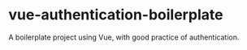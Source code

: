# vue-authentication-boilerplate

A boilerplate project using Vue, with good practice of authentication.
